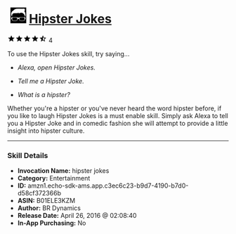 # &nbsp;<img src="skill_icon" alt="Hipster Jokes icon" width="36"> [Hipster Jokes](http://alexa.amazon.com/#skills/amzn1.echo-sdk-ams.app.c3ec6c23-b9d7-4190-b7d0-d58cf372366b)
![4.8 stars](../../images/ic_star_black_18dp_1x.png)![4.8 stars](../../images/ic_star_black_18dp_1x.png)![4.8 stars](../../images/ic_star_black_18dp_1x.png)![4.8 stars](../../images/ic_star_black_18dp_1x.png)![4.8 stars](../../images/ic_star_half_black_18dp_1x.png) 4

To use the Hipster Jokes skill, try saying...

* *Alexa, open Hipster Jokes.*

* *Tell me a Hipster Joke.*

* *What is a hipster?*

Whether you're a hipster or you've never heard the word hipster before, if you like to laugh Hipster Jokes is a must enable skill. Simply ask Alexa to tell you a Hipster Joke and in comedic fashion she will attempt to provide a little insight into hipster culture.

***

### Skill Details

* **Invocation Name:** hipster jokes
* **Category:** Entertainment
* **ID:** amzn1.echo-sdk-ams.app.c3ec6c23-b9d7-4190-b7d0-d58cf372366b
* **ASIN:** B01ELE3KZM
* **Author:** BR Dynamics
* **Release Date:** April 26, 2016 @ 02:08:40
* **In-App Purchasing:** No
